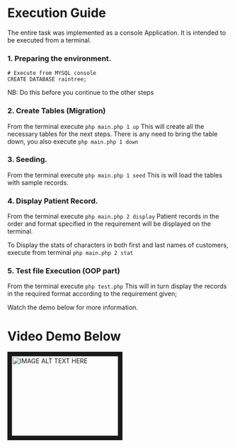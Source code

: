 # Execution Guide

The entire task was implemented as a console Application. It is intended to be executed from a terminal.

### 1. Preparing the environment.

```
# Execute from MYSQL console
CREATE DATABASE raintree;

```
NB: Do this before you continue to the other steps

### 2. Create Tables (Migration)
From the terminal execute
    ```
        php main.php 1 up
    ```
This will create all the necessary tables for the next steps. There is any need to bring the table down, you also execute
    ```
        php main.php 1 down
    ```

### 3. Seeding.
From the terminal execute
    ```
        php main.php 1 seed
    ```
This is will load the tables with sample records.

### 4. Display Patient Record.
From the terminal execute
    ```
        php main.php 2 display
    ```
Patient records in the order and format specified in the requirement will be displayed on the terminal.

To Display the stats of characters in both first and last names of customers, execute from terminal
    ```
        php main.php 2 stat
    ```

### 5. Test file Execution (OOP part)
From the terminal execute
    ```
        php test.php
    ```
This will in turn display the records in the required format according to the requirement given;


Watch the demo below for more information.

# Video Demo Below
<a href="http://www.youtube.com/watch?feature=player_embedded&v=olrOYcAvmic
" target="_blank"><img src="http://img.youtube.com/vi/olrOYcAvmic/0.jpg"
alt="IMAGE ALT TEXT HERE" width="240" height="180" border="10" /></a>